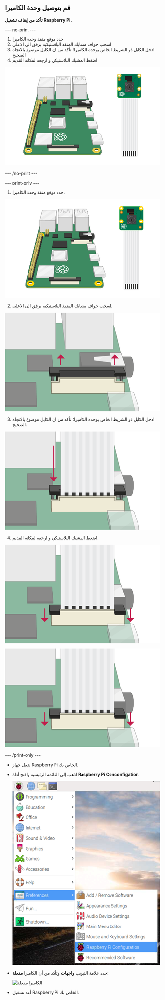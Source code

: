 ## قم بتوصيل وحدة الكاميرا

**تأكد من إيقاف تشغيل Raspberry Pi.**

--- no-print ---

1. حدد موقع منفذ وحدة الكاميرا
2. اسحب حواف مشابك المنفذ البلاستيكيه برفق الى الاعلى
3. ادخل الكابل ذو الشريط الخاص بوحده الكاميرا؛ تأكد من ان الكابل موضوع بالاتجاه الصحيح
4. اضغط المشبك البلاستيكي و ارجعه لمكانه القديم

![رسم متحرك لكيفية توصيل وحدة كاميرا Raspberry Pi](images/connect-camera.gif)

--- /no-print ---

--- print-only ---

1. حدد موقع منفذ وحدة الكاميرا.

![جهاز Raspberry Pi و وحدة الكاميرا](images/connect-camera1.png)

2. اسحب حواف مشابك المنفذ البلاستيكيه برفق الى الاعلى.

![منفذ وحدة الكاميرا مرفوع للاعلى](images/connect-camera2.png)

3. ادخل الكابل ذو الشريط الخاص بوحده الكاميرا؛ تأكد من ان الكابل موضوع بالاتجاه الصحيح.

![كابل ذو شريط خاص بوحدة الكاميرا تم ادخاله في المنفذ](images/connect-camera3.png)

4. اضغط المشبك البلاستيكي و ارجعه لمكانه القديم.

![camera module port pushed down](images/connect-camera4.png)

![camera module port pushed down](images/connect-camera4.png)

--- /print-only ---

- شغل جهاز Raspberry Pi الخاص بك.

- اذهب إلى القائمة الرئيسية وافتح أداة **Raspberry Pi Conconfigation**.

    ![أداة ضبط Raspberry Pi](images/pi-configuration-menu.png)

- حدد علامة التبويب **واجهات** وتأكد من أن الكاميرا **مفعلة**:

    ![الكاميرا مفعلة](images/pi-configuration-interfaces-annotated.png)

- أعد تشغيل Raspberry Pi الخاص بك.
